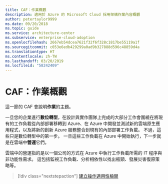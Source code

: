 ```yaml
---
title: CAF：作業概觀
description: 適用於 Azure 的 Microsoft Cloud 採用架構作業內容概觀
author: petertaylor9999
ms.date: 09/20/2018
ms.topic: guide
ms.service: architecture-center
ms.subservice: enterprise-cloud-adoption
ms.openlocfilehash: 2667eb54dcea7621f32f6f328c1817be55119a1f
ms.sourcegitcommit: c053e6edb429299a0ad9b327888d596c48859d4a
ms.translationtype: HT
ms.contentlocale: zh-TW
ms.lasthandoff: 03/20/2019
ms.locfileid: "58242409"
---
```

# <a name="caf-operations-overview"></a>CAF：作業概觀

這一節的 CAF 會說明**作業**的主題。

一旦您的企業進行**數位轉型**，在設計與實作團隊上完成的大部分工作會圍繞在將現有的工作負載從內部部署移轉到 Azure、在 Azure 中開發並測試新的雲端原生應用程式，以及將新的創新 Azure 服務整合到現有的內部部署工作負載。 不過，這些只是數位轉型中的第一步。 一旦這些工作負載在 Azure 中開始執行，下一步就是在雲端中**營運**它們。

雲端中的營運指的是以一個公司的方式在 Azure 中執行工作負載所需的 IT 程序與非功能性需求。 這包括監視工作負載、分析相依性以找出瓶頸、發展災害復原策略等。

> [!div class="nextstepaction"]
> [建立操作適用性檢閱](operational-fitness-review.md)
